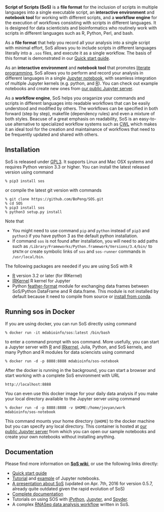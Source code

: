 **Script of Scripts (SoS)** is a **file format** for the inclusion of
scripts in multiple languages into a single executable script, an
**interactive environment** and **notebook tool** for working with different scripts, and
a **workflow engine** for the execution of workflows consisting with scripts
in different languages. It is designed for data scienticists and bioinformatics who routinely work with scripts in different languages such as R, Python, Perl, and bash.

As a **file format** that help you record all your analysis into a single
script with minimal effort, SoS allows you to include scripts in different
languages literally into a `.sos` files, and execute it as a single
workflow. The basis of this format is demonstrated in our [Quick start
guide](https://github.com/BoPeng/SOS/wiki/1.-Quick-Start).

As an **interactive environment** and **notebook tool** that promotes [literate
programming](https://en.wikipedia.org/wiki/Literate_programming), SoS
allows you to perform and record your analysis in different languages in a
single [Jupyter notebook](http://jupyter.org/), with seamless integration
of multiple Jupyter kernels (e.g. python, and
[R](https://github.com/IRkernel/IRkernel)). You can check out 
example notebooks and create new ones from [our public Jupyter
server](http://54.89.117.159:8000/).

As a **workflow engine**, SoS helps you oraganize your commands and scripts in different languages into readable workflows that can be easily understood and modified by others. The workflows can be specified in both forward (step by step), makefile (dependency rules) and even a mixture of both styles. Beacuse of a great emphasis on readability, SoS is an easy-to-use alternative to specialized workflow systems such as [CWL](http://common-workflow-language.github.io/draft-3/) which makes it an ideal tool for the creation and maintainance of workflows that need to be frequently updated and shared with others.

## Installation

SoS is released under [GPL3](http://www.gnu.org/licenses/gpl-3.0.en.html). It supports Linux and Mac OSX systems and requires Python version 3.3 or higher. You can install the latest released version using command

```
% pip3 install sos
```

or compile the latest git version with commands

```
% git clone https://github.com/BoPeng/SOS.git
% cd SOS
% pip3 install sos
% python3 setup.py install
```

Note that

* You might need to use command `pip` and `python` instead of `pip3` and `python3` if you have python 3 as the default python installation.
* If command `sos` is not found after installation, you will need to add paths such as
`/Library/Frameworks/Python.framework/Versions/3.4/bin/` to `$PATH` or
create symbolic links of `sos` and `sos-runner` commands in
`/usr/local/bin`.

The following packages are needed if you are using SoS with R

* [R](https://www.r-project.org/) version 3.2 or later (for IRKernel)
* [IRKernel](https://github.com/IRkernel/IRkernel) R kernel for Jupyter
* Python [feather-format](https://github.com/wesm/feather) module for
exchanging data frames between SoS/Python DataFrame and R data.frame. This
module is not installed by default because it need to compile from source
or [install from conda](https://pypi.python.org/pypi/feather-format).

## Running sos in Docker 

If you are using docker, you can run SoS directly using command

```
% docker run -it mdabioinfo/sos:latest /bin/bash
```

to enter a command prompt with sos command. More usefully, you can start a
Jupyter server with [R](https://www.r-project.org/) and [IRkernel](https://github.com/IRkernel/IRkernel),
Julia, Python, and SoS kernels, and many Python and R modules for data sciencists using command


```
% docker run -d -p 8888:8888 mdabioinfo/sos-notebook
```

After the docker is running in the background, you can start a browser and
start working with a complete SoS environment with URL

```
http://localhost:8888
```

You can even use this docker image for your daily data analysis if you make
your local directory available to the Jupyter server using command 

```
% docker run -d -p 8888:8888 -v $HOME:/home/jovyan/work  mdabioinfo/sos-notebook
```

This command mounts your home directory (`$HOME`) to the docker machine but
you can specify any local directory. This container is hosted at [our public Jupyter
server](http://54.89.117.159:8000/) from which you can open our sample
notebooks and create your own notebooks without installing anything.

## Documentation

Please find more information on **[SoS
wiki](https://github.com/BoPeng/SOS/wiki)**, or use the following links
directly:

* [Quick start guide](https://github.com/BoPeng/SOS/wiki/1.-Quick-Start)
* [Tutorial](https://github.com/BoPeng/SOS/blob/master/examples/NotebookTutorial.ipynb) and [example](https://github.com/BoPeng/SOS/blob/master/examples/example.ipynb) of Jupyter notebooks.
* [A presentation about SoS](https://github.com/BoPeng/SOS/wiki/SoS_March2016.pdf) (updated on Apr. 7th, 2016 for version 0.5.7, already quite outdated given the rapid evolution of SoS)
* [Complete documentation](https://github.com/BoPeng/SOS/wiki)
* Tutorials on using SOS with
[iPython](https://github.com/BoPeng/SOS/wiki/3.-Using-SoS-with-iPython),
[Jupyter](https://github.com/BoPeng/SOS/wiki/4.-SoS-Notebook-Using-Jupyter),
and [Spyder](https://github.com/BoPeng/SOS/wiki/5.-Using-Spyder-as-SoS-IDE).
* A complex [RNASeq data analysis workflow](https://github.com/BoPeng/SOS/wiki/6.-A-Complete-Example) written in SoS.
